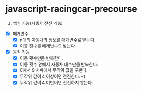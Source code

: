 # javascript-racingcar-precourse

1. 핵심 기능(자동차 전진 기능)

- [x] 매개변수
  - [x] n대의 자동차의 정보를 매개변수로 받는다.
  - [x] 이동 횟수를 매개변수로 받는다.
- [x] 동작 기능
  - [x] 이동 횟수만큼 반복한다.
  - [x] 이동 횟수 안에서 자동차 대수만큼 반복한다.
  - [x] 0에서 9 사이에서 무작위 값을 구한다.
  - [x] 무작위 값이 4 이상이면 전진한다. `+1`
  - [x] 무작위 값이 4 미만이면 전진하지 않는다.
